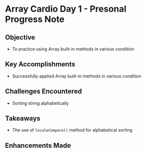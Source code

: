 # Array Cardio Day 1 - Presonal Progress Note

## Objective
- To practice using Array built-in methods in various condition

## Key Accomplishments
- Successfully applied Array built-in methods in various condition

## Challenges Encountered
- Sorting string alphabetically

## Takeaways
- The use of `localeCompare()` method for alphabetical sorting

## Enhancements Made
